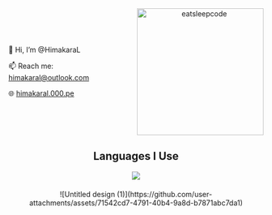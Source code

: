 <div style="text-align: center;">
  <!-- 1st Row: Description and GIF -->
  <div style="display: flex; align-items: center; justify-content: center; margin-bottom: 20px;">
    <div style="margin-right: 20px; text-align: left;">
      <p>👋 Hi, I’m @HimakaraL</p>
      <p>📫 Reach me: <a href="mailto:himakaral@outlook.com">himakaral@outlook.com</a></p>
      <p>🌐 <a href="http://himakaral.000.pe">himakaral.000.pe</a></p>
    </div>
    <img src="https://github.com/raghavk16/raghavk16/blob/master/giphy.webp" alt="eatsleepcode" width="250" height="250" />
  </div>
  
  <!-- 2nd Row: Languages I Use -->
  <div style="margin-bottom: 20px;">
    <h2>Languages I Use</h2>
    <a href="https://github.com/HimakaraL/HimakaraL">
      <img align="center" src="https://github-readme-stats.vercel.app/api/top-langs/?username=HimakaraL&hide=java,html,tex&title_color=ffffff&text_color=c9cacc&icon_color=2bbc8a&bg_color=1d1f21&langs_count=3" />
    </a>
  </div>
  
  <!-- 3rd Row: Provided Image -->
  <div>
    ![Untitled design (1)](https://github.com/user-attachments/assets/71542cd7-4791-40b4-9a8d-b7871abc7da1)
  </div>
</div>
